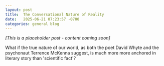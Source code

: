 ```yaml
---
layout: post
title:  The Conversational Nature of Reality
date:   2025-06-21 07:23:57 -0700
categories: general blog
---
```

*[This is a placeholder post - content coming soon]*

What if the true nature of our world, as both the poet David Whyte and 
the psychonaut Terrence McKenna suggest, is much more more anchored in
literary story than 'scientific fact'?